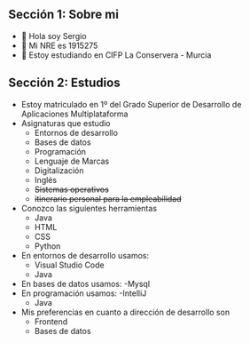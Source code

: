 ## Sección 1: Sobre mi 
- 👋 Hola soy Sergio 
- 👀 Mi NRE es 1915275
- 🌱 Estoy estudiando en CIFP La Conservera - Murcia

## Sección 2: Estudios
- Estoy matriculado en 1º del Grado Superior de Desarrollo de Aplicaciones Multiplataforma
- Asignaturas que estudio
  - Entornos de desarrollo
  - Bases de datos
  - Programación
  - Lenguaje de Marcas
  - Digitalización
  - Inglés
  - ~~Sistemas operativos~~
  - ~~itinerario personal para la empleabilidad~~
- Conozco las siguientes herramientas
  - Java
  - HTML
  - CSS
  - Python
- En entornos de desarrollo usamos:
  - Visual Studio Code
  - Java
- En bases de datos usamos:
  -Mysql
- En programación usamos:
  -IntelliJ
  - Java
- Mis preferencias en cuanto a dirección de desarrollo son
  - Frontend
  - Bases de datos 

<!---
Sergiocarrionarenas/Sergiocarrionarenas is a ✨ special ✨ repository because its `README.md` (this file) appears on your GitHub profile.
You can click the Preview link to take a look at your changes.

--->
